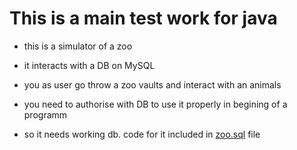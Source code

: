 # This is a main test work for java

- this is a simulator of a zoo

- it interacts with a DB on MySQL

- you as user go throw a zoo vaults and interact with an animals

- you need to authorise with DB to use it properly in begining of a programm

- so it needs working db. code for it included in [zoo.sql](https://github.com/TonyChibi/theZoo/blob/main/zoo.sql) file
